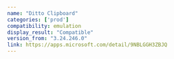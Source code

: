 ```yaml
---
name: "Ditto Clipboard"
categories: ['prod']
compatibility: emulation
display_result: "Compatible"
version_from: "3.24.246.0"
link: https://apps.microsoft.com/detail/9NBLGGH3ZBJQ
---
```

